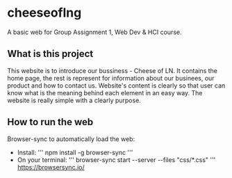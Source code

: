 # cheeseoflng
A basic web for Group Assignment 1, Web Dev &amp; HCI course. 

## What is this project

This website is to introduce our bussiness - Cheese of LN. It contains the home page, the rest is represent for information about our businees, our product and how to contact us. Website's content is clearly so that user can know what is the meaning behind each element in an easy way. The website is really simple with a clearly purpose.

## How to run the web
Browser-sync to automatically load the web:
- Install:
'''
npm install -g browser-sync
'''
- On your terminal:
'''
browser-sync start --server --files "css/*.css"
'''
https://browsersync.io/
